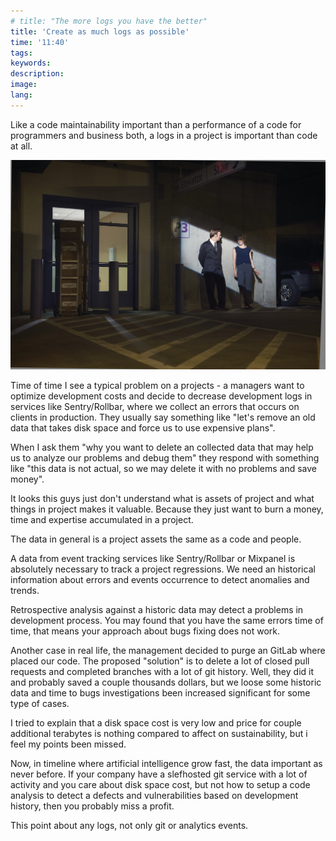 ```yaml
---
# title: "The more logs you have the better"
title: 'Create as much logs as possible'
time: '11:40'
tags:
keywords:
description:
image:
lang:
---
```


Like a code maintainability important than a performance of a code for programmers and business both, a logs in a project is important than code at all.

![The Better Call Saul TV series](<better call saul smoking scene.jpg>)

Time of time I see a typical problem on a projects - a managers want to optimize development costs and decide to decrease development logs in services like Sentry/Rollbar, where we collect an errors that occurs on clients in production. They usually say something like "let's remove an old data that takes disk space and force us to use expensive plans".

When I ask them "why you want to delete an collected data that may help us to analyze our problems and debug them" they respond with something like "this data is not actual, so we may delete it with no problems and save money".

It looks this guys just don't understand what is assets of project and what things in project makes it valuable. Because they just want to burn a money, time and expertise accumulated in a project.

The data in general is a project assets the same as a code and people.

A data from event tracking services like Sentry/Rollbar or Mixpanel is absolutely necessary to track a project regressions. We need an historical information about errors and events occurrence to detect anomalies and trends.

Retrospective analysis against a historic data may detect a problems in development process. You may found that you have the same errors time of time, that means your approach about bugs fixing does not work.

Another case in real life, the management decided to purge an GitLab where placed our code. The proposed "solution" is to delete a lot of closed pull requests and completed branches with a lot of git history. Well, they did it and probably saved a couple thousands dollars, but we loose some historic data and time to bugs investigations been increased significant for some type of cases.

I tried to explain that a disk space cost is very low and price for couple additional terabytes is nothing compared to affect on sustainability, but i feel my points been missed.

Now, in timeline where artificial intelligence grow fast, the data important as never before. If your company have a slefhosted git service with a lot of activity and you care about disk space cost, but not how to setup a code analysis to detect a defects and vulnerabilities based on development history, then you probably miss a profit.

This point about any logs, not only git or analytics events.
